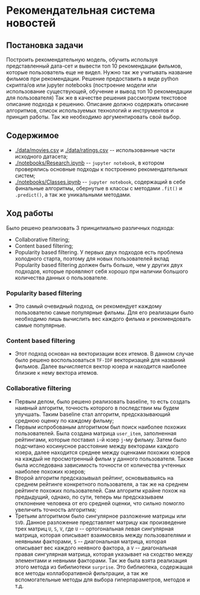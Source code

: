 # Рекомендательная система новостей

## Постановка задачи

Построить рекомендательную модель, обучить используя  представленный дата-сет и вывести топ 10 рекомендации фильмов, которые пользователь еще не видел. 
Нужно так же учитывать название фильмов при рекомендации. 
Решение предоставить в виде python скрипта/ов или jupyter notebooks (построение модели или использование существующей, обучение и вывод топ 10 рекомендации для пользователя)
Так же в качестве решения рассмотрим текстовое описание подхода к решению. 
Описание должно содержать описание алгоритмов, список используемых технологий и инструментов и принцип работы. 
Так же необходимо аргументировать свой выбор.

## Содержимое

- [./data/movies.csv](movies.csv) и [./data/ratings.csv](ratings.csv) -- использованные части исходного датасета;
- [./notebooks/Research.ipynb](Research.ipynb) -- `jupyter notebook`, в котором проверялись основные подходы к построению рекомендательных систем;
- [./notebooks/Classes.ipynb](Classes.ipynb) -- `jupyter notebook`, содержащий в себе финальные алгоритмы, обернутые в классы с методами `.fit()` и `.predict()`, а так же уникальными методами. 

## Ход работы

Было решено реализовать 3 принципиально различных подхода: 
- Collaborative filtering;
- Content based filtering;
- Popularity based filtering.
У первых двух подходов есть проблема холодного старта, поэтому для новых пользователей вклад Popularity based filtering должен быть больше, чем у других двух подходов, которые проявляют себя хорошо при наличии большого количества данных о пользователе. 

### Popularity based filtering
 
- Это самый очевидный подход, он рекомендует каждому пользователю самые популярные фильмы. Для его реализации было необходимо лишь вычислить вес каждого фильма и рекомендовать самые популярные. 

### Content based filtering

- Этот подход основан на векторизации всех итемов. В данном случае было решено воспользоваться `TF-IDF` векторизацей для названий фильмов. Далее вычисляется вектор юзера и находится наиболее близкие к нему вектора итемов.


### Collaborative filtering

- Первым делом, было решено реализовать baseline, то есть создать наивный алгоритм, точность которого в последствии мы будем улучшать. Таким baseline стал алгоритм, предсказывающий среднюю оценку по каждому фильму; 
- Первым испробованым алгоритмом был поиск наиболее похожих пользователей. Была создана матрица `user_item`, заполненная рейтингами, которые поставил `i`-й юзер `j`-му фильму. Затем было подсчитано косинусное расстояние между векторами каждого юзера, далее находится среднее между оценками похожих юзеров на каждый не просмотренный фильм у данного пользователя. Также была исследована зависимость точности от количества учтенных наиболее похожих юзеров;
- Второй алгоритм предсказывыал рейтинг, основывавыясь на среднем рейтинге конкретного пользователя, а так же на среднем рейтинге похожих пользователей. Сам алгоритм крайне похож на предыдущий, однако, по сути, теперь мы предсказываем отклонение человека от его средней оценки, что сильно помогло увеличить точность алгоритма;
- Третьим алгоритмом было сингулярное разложение матрицы или `SVD`. Данное разложение представляет матрицу как произведение трех матриц `U`, `S`, `V`, где `U` -- ортогональная левая сингулярная матрица, которая описывает взаимосвязь между пользователями и неявными факторами, `S` -- диагональная матрица, которая описывает вес каждого неявного фактора, а `V` -- диагональная правая сингулярная матрица, которая указывает на сходство между элементами и невными факторами. Так же была взята реализация этого метода из бибилиотеки `surprise`. Это библиотека, содержащая все методы коллаборативной фильтрации, а так же вспомогательные методы для выбора гиперпараметров, методов и т.д.